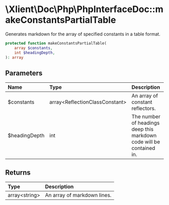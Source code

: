 # \\Xlient\\Doc\\Php\\PhpInterfaceDoc::makeConstantsPartialTable

Generates markdown for the array of specified constants in a table format.

```php
protected function makeConstantsPartialTable(
    array $constants,
    int $headingDepth,
): array
```

## Parameters

| Name | Type | Description |
| :--- | :--- | :--- |
| $constants | array\<ReflectionClassConstant\> | An array of constant reflectors. |
| $headingDepth | int | The number of headings deep this markdown code will be contained in. |

## Returns

| Type | Description |
| :--- | :--- |
| array\<string\> | An array of markdown lines. |